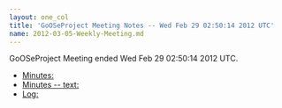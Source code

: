 ```yaml
---
layout: one_col
title: 'GoOSeProject Meeting Notes -- Wed Feb 29 02:50:14 2012 UTC'
name: 2012-03-05-Weekly-Meeting.md
---
```


GoOSeProject Meeting ended Wed Feb 29 02:50:14 2012 UTC.

* [Minutes:](http://admin.gooseproject.org/goosebot/logs/2012/2012-02-29-Meeting-weekly-0203.html)
* [Minutes -- text:](http://admin.gooseproject.org/goosebot/logs/2012/2012-02-29-Meeting-weekly-0203.txt)
* [Log:](http://admin.gooseproject.org/goosebot/logs/2012/2012-02-29-Meeting-weekly-0203.log.html)
